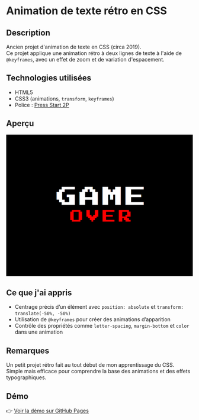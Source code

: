 # Animation de texte rétro en CSS

## Description
Ancien projet d'animation de texte en CSS (circa 2019).  
Ce projet applique une animation rétro à deux lignes de texte à l'aide de `@keyframes`, avec un effet de zoom et de variation d'espacement.

## Technologies utilisées
- HTML5  
- CSS3 (animations, `transform`, `keyframes`)  
- Police : [Press Start 2P](https://fonts.google.com/specimen/Press+Start+2P)

## Aperçu
![screenshot](screenshot.png)

## Ce que j'ai appris
- Centrage précis d’un élément avec `position: absolute` et `transform: translate(-50%, -50%)`  
- Utilisation de `@keyframes` pour créer des animations d’apparition  
- Contrôle des propriétés comme `letter-spacing`, `margin-bottom` et `color` dans une animation

## Remarques
Un petit projet rétro fait au tout début de mon apprentissage du CSS.  
Simple mais efficace pour comprendre la base des animations et des effets typographiques.

## Démo

👉 [Voir la démo sur GitHub Pages](https://github.com/RukenDogan/gameOver_css.git)

